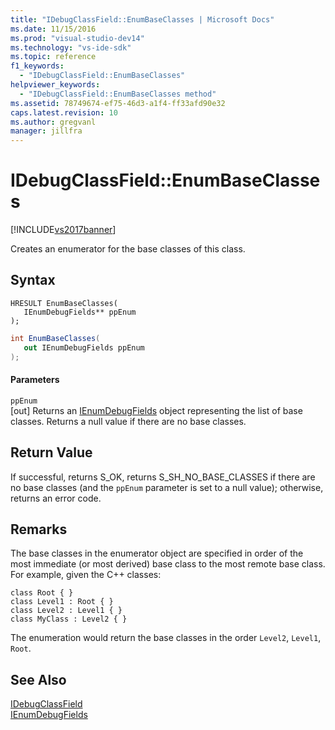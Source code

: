 ```yaml
---
title: "IDebugClassField::EnumBaseClasses | Microsoft Docs"
ms.date: 11/15/2016
ms.prod: "visual-studio-dev14"
ms.technology: "vs-ide-sdk"
ms.topic: reference
f1_keywords: 
  - "IDebugClassField::EnumBaseClasses"
helpviewer_keywords: 
  - "IDebugClassField::EnumBaseClasses method"
ms.assetid: 78749674-ef75-46d3-a1f4-ff33afd90e32
caps.latest.revision: 10
ms.author: gregvanl
manager: jillfra
---
```

# IDebugClassField::EnumBaseClasses
[!INCLUDE[vs2017banner](../../../includes/vs2017banner.md)]

Creates an enumerator for the base classes of this class.  
  
## Syntax  
  
```cpp#  
HRESULT EnumBaseClasses(   
   IEnumDebugFields** ppEnum  
);  
```  
  
```csharp  
int EnumBaseClasses(  
   out IEnumDebugFields ppEnum  
);  
```  
  
#### Parameters  
 `ppEnum`  
 [out] Returns an [IEnumDebugFields](../../../extensibility/debugger/reference/ienumdebugfields.md) object representing the list of base classes. Returns a null value if there are no base classes.  
  
## Return Value  
 If successful, returns S_OK, returns S_SH_NO_BASE_CLASSES if there are no base classes (and the `ppEnum` parameter is set to a null value); otherwise, returns an error code.  
  
## Remarks  
 The base classes in the enumerator object are specified in order of the most immediate (or most derived) base class to the most remote base class. For example, given the C++ classes:  
  
```  
class Root { }  
class Level1 : Root { }  
class Level2 : Level1 { }  
class MyClass : Level2 { }  
```  
  
 The enumeration would return the base classes in the order `Level2`, `Level1`, `Root`.  
  
## See Also  
 [IDebugClassField](../../../extensibility/debugger/reference/idebugclassfield.md)   
 [IEnumDebugFields](../../../extensibility/debugger/reference/ienumdebugfields.md)
